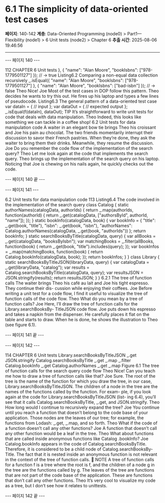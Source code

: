 # 6.1 The simplicity of data-oriented test cases

**페이지**: 140-142
**계층**: Data-Oriented Programming (node0) > Part1—Flexibility (node1) > 6 Unit tests (node2) > Chapter 6
**추출 시간**: 2025-08-06 19:46:56

---


--- 페이지 140 ---

112 CHAPTER 6 Unit tests
}, {
"name": "Alan Moore",
"bookIsbns": ["978-1779501127"]
});
// → true
Listing6.2 Comparing a non-equal data collection recursively
_.isEqual({
"name": "Alan Moore",
"bookIsbns": ["978-1779501127"]
}, {
"name": "Alan Moore",
"bookIsbns": ["bad-isbn"]
});
// → false
Theo Nice!
Joe Most of the test cases in DOP follow this pattern.
Theo decides he wants to try this out. He fires up his laptop and types a few lines of
pseudocode.
Listing6.3 The general pattern of a data-oriented test case
var dataIn = {
// input
};
var dataOut = {
// expected output
};
_.isEqual(f(dataIn), dataOut);
TIP It’s straightforward to write unit tests for code that deals with data manipulation.
Theo Indeed, this looks like something we can tackle in a coffee shop!
6.2 Unit tests for data manipulation code
A waiter in an elegant bow tie brings Theo his croissant and Joe his pain au chocolat. The
two friends momentarily interrupt their discussion to savor their French pastries. When
they’re done, they ask the waiter to bring them their drinks. Meanwhile, they resume the
discussion.
Joe Do you remember the code flow of the implementation of the search query?
Theo Let me look again at the code that implements the search query.
Theo brings up the implementation of the search query on his laptop. Noticing that Joe is
chewing on his nails again, he quickly checks out the code.

--- 페이지 140 끝 ---


--- 페이지 141 ---

6.2 Unit tests for data manipulation code 113
Listing6.4 The code involved in the implementation of the search query
class Catalog {
static authorNames(catalogData, authorIds) {
return _.map(authorIds, function(authorId) {
return _.get(catalogData, ["authorsById", authorId, "name"]);
});
}
static bookInfo(catalogData, book) {
var bookInfo = {
"title": _.get(book, "title"),
"isbn": _.get(book, "isbn"),
"authorNames": Catalog.authorNames(catalogData,
_.get(book, "authorIds"))
};
return bookInfo;
}
static searchBooksByTitle(catalogData, query) {
var allBooks = _.get(catalogData, "booksByIsbn");
var matchingBooks = _.filter(allBooks, function(book) {
return _.get(book, "title").includes(query);
});
var bookInfos = _.map(matchingBooks, function(book) {
return Catalog.bookInfo(catalogData, book);
});
return bookInfos;
}
}
class Library {
static searchBooksByTitleJSON(libraryData, query) {
var catalogData = _.get(libraryData, "catalog");
var results = Catalog.searchBooksByTitle(catalogData, query);
var resultsJSON = JSON.stringify(results);
return resultsJSON;
}
}
6.2.1 The tree of function calls
The waiter brings Theo his café au lait and Joe his tight espresso. They continue their dis-
cussion while enjoying their coffees.
Joe Before writing a unit test for a code flow, I find it useful to visualize the tree of
function calls of the code flow.
Theo What do you mean by a tree of function calls?
Joe Here, I’ll draw the tree of function calls for the Library.searchBooksBy-
TitleJSON code flow.
Joe puts down his espresso and takes a napkin from the dispenser. He carefully places it
flat on the table and starts to draw. When he is done, he shows the illustration to Theo (see
figure 6.1).

--- 페이지 141 끝 ---


--- 페이지 142 ---

114 CHAPTER 6 Unit tests
Library.searchBooksByTitleJSON
_.get JSON.stringify Catalog.searchBooksByTitle
_.get _.map _.filter Catalog.bookInfo
_.get Catalog.authorNames
_.get _.map
Figure 6.1 The tree of function calls for the search query code flow
Theo Nice! Can you teach me how to draw a tree of function calls like that?
Joe Sure. The root of the tree is the name of the function for which you draw the
tree, in our case, Library.searchBooksByTitleJSON. The children of a
node in the tree are the names of the functions called by the function. For exam-
ple, if you look again at the code for Library.searchBooksByTitleJSON (list-
ing 6.4), you’ll see that it calls Catalog.searchBooksByTitle, _.get, and
JSON.stringify.
Theo How long would I continue to recursively expand the tree?
Joe You continue until you reach a function that doesn’t belong to the code base
of your application. Those nodes are the leaves of our tree; for example, the
functions from Lodash: _.get, _.map, and so forth.
Theo What if the code of a function doesn’t call any other functions?
Joe A function that doesn’t call any other function would be a leaf in the tree.
Theo What about functions that are called inside anonymous functions like Catalog
.bookInfo?
Joe Catalog.bookInfo appears in the code of Catalog.searchBooksByTitle.
Therefore, it is considered to be a child node of Catalog.searchBooksBy-
Title. The fact that it is nested inside an anonymous function is not relevant
in the context of the tree of function calls.
 NOTE A tree of function calls for a function f is a tree where the root is f, and the
children of a node g in the tree are the functions called by g. The leaves of the tree are
functions that are not part of the code base of the application. These are functions
that don’t call any other functions.
Theo It’s very cool to visualize my code as a tree, but I don’t see how it relates to
unittests.

--- 페이지 142 끝 ---
